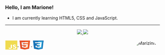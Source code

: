 ###  Hello, I am Marione!
- I am currently learning HTML5, CSS and JavaScript.

-----------------------------------------------------------------------------------------------------------------------------------------------------------------------------------


<div align="center">
  <a href="https://github.com/Marione-Tainara">
  <img height="180em" src="https://github-readme-stats.vercel.app/api?username=Marione-Tainara&show_icons=true&theme=dracula&include_all_commits=true&count_private=true"/>
  <img height="180em" src="https://github-readme-stats.vercel.app/api/top-langs/?username=Marione-Tainara&layout=compact&langs_count=7&theme=dracula"/>
</div>
<div style="display: inline_block"><br>
  <img align="center" alt="Mari-Js" height="30" width="40" src="https://raw.githubusercontent.com/devicons/devicon/master/icons/javascript/javascript-plain.svg">
  <img align="center" alt="Mari-HTML" height="30" width="40" src="https://raw.githubusercontent.com/devicons/devicon/master/icons/html5/html5-original.svg">
  <img align="center" alt="mari-CSS" height="30" width="40" src="https://raw.githubusercontent.com/devicons/devicon/master/icons/css3/css3-original.svg">
  <img align="right" alt="Marizinha1" height="150" style="border-radius:50px;"
       src="https://i.pinimg.com/564x/be/22/32/be2232911ea8e8d56027d9eb9378a0ee.jpg"> 
       
    
</div>
  




